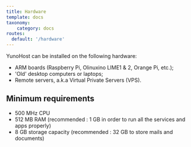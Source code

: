 ```yaml
---
title: Hardware
template: docs
taxonomy:
    category: docs
routes:
  default: '/hardware'
---
```


YunoHost can be installed on the following hardware:
- ARM boards (Raspberry Pi, Olinuxino LIME1 & 2, Orange Pi, etc.);
- 'Old' desktop computers or laptops;
- Remote servers, a.k.a Virtual Private Servers (VPS).

## Minimum requirements

* 500 MHz CPU
* 512 MB RAM (recommended : 1 GB in order to run all the services and apps properly)
* 8 GB storage capacity (recommended : 32 GB to store mails and documents)
